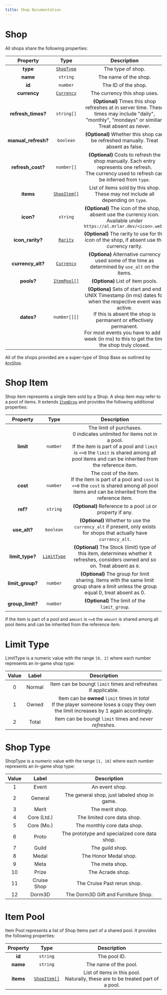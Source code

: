 ```yaml
---
title: Shop Documentation
---
```


# Shop
All shops share the following properties:

|      Property       |                Type                 |                                                                                                                                   Description                                                                                                                                    |
| :-----------------: | :---------------------------------: | :------------------------------------------------------------------------------------------------------------------------------------------------------------------------------------------------------------------------------------------------------------------------------: |
|      **type**       |      [`ShopType`](#shop-type)       |                                                                                                                                The type of shop.                                                                                                                                 |
|      **name**       |              `string`               |                                                                                                                              The name of the shop.                                                                                                                               |
|       **id**        |              `number`               |                                                                                                                               The ID of the shop.                                                                                                                                |
|    **currency**     | [`Currency`](../common.md#currency) |                                                                                                                           The currency this shop uses.                                                                                                                           |
| **refresh_times?**  |             `string[]`              |                                                              **(Optional)** Times this shop refreshes at in server time. These times may include "daily", "monthly", "mondays" or similiar. Treat absent as never.                                                               |
| **manual_refresh?** |              `boolean`              |                                                                                                **(Optional)** Whether this shop can be refreshed manually. Treat absent as false.                                                                                                |
|  **refresh_cost?**  |             `number[]`              |                                                                **(Optional)** Costs to refresh the shop manually. Each entry represents one refresh.<br>The currency used to refresh can be inferred from `type`.                                                                |
|      **items**      |     [`ShopItem[]`](#shop-item)      |                                                                                                 List of items sold by this shop. These may not include all depending on `type`.                                                                                                  |
|      **icon?**      |              `string`               |                                                                             **(Optional)** The icon of the shop, if absent use the currency icon. Available under `https://al.mrlar.dev/<icon>.webp`                                                                             |
|  **icon_rarity?**   |   [`Rarity`](../common.md#rarity)   |                                                                                          **(Optional)** The rarity to use for the icon of the shop, if absent use the currency rarity.                                                                                           |
|  **currency_alt?**  | [`Currency`](../common.md#currency) |                                                                                        **(Optiona)** Alternative currency used some of the time as determined by `use_alt` on the items.                                                                                         |
|     **pools?**      |     [`ItemPool[]`](#item-pool)      |                                                                                                                        **(Optiona)** List of item pools.                                                                                                                         |
|     **dates?**      |            `number[][]`             | **(Optiona)** Sets of start and end UNIX Timestamp (in ms) dates for when the respective event was active.<br>If this is absent the shop is permanent or effectively permanent.<br>For most events you have to add 1 week (in ms) to this to get the time the shop truly closed. |

All of the shops provided are a super-type of Shop Base as outlined by [`AnyShop`](#any-shop).

# Shop Item
Shop item represents a single item sold by a Shop. A shop item may refer to a pool of items.
It extends [`ItemDrop`](../common.md#item-drop) and provides the following additional properties:

|     Property     |            Type            |                                                                                                                       Description                                                                                                                       |
| :--------------: | :------------------------: | :-----------------------------------------------------------------------------------------------------------------------------------------------------------------------------------------------------------------------------------------------------: |
|    **limit**     |          `number`          | The limit of purchases.<br>0 indicates unlimited for items not in a pool.<br>If the item is part of a pool and `limit` is `<=0` the `limit` is                                shared among all pool items and can be inherited from the reference item. |
|     **cost**     |          `number`          |              The cost of the item.<br>If the item is part of a pool and `cost` is `<=0` the `cost` is                                                           shared among all pool items and can be inherited from the reference item.               |
|     **ref?**     |          `string`          |                                                                                               **(Optional)** Reference to a pool `id` or property if any.                                                                                               |
|   **use_alt?**   |         `boolean`          |                                                                  **(Optional)** Whether to use the `currency_alt` if present, only exists for shops that actually have `currency_alt`.                                                                  |
| **limit_type?**  | [`LimitType`](#limit-type) |                                                          **(Optional)** The Stock (limit) type of this item, determines whether it refreshes, considers owned and so on. Treat absent as `0`.                                                           |
| **limit_group?** |          `number`          |                                                         **(Optional)** The group for limit sharing. Items with the same limit group share a limit unless the group equal 0, treat absent as 0.                                                          |
| **group_limit?** |          `number`          |                                                                                                     **(Optional)** The limit of the `limit_group`.                                                                                                      |

If the item is part of a pool and `amount` is `<=0` the `amount` is shared among all pool items and can be inherited from the reference item.

# Limit Type
LimitType is a numeric value with the range `[0, 2]` where each
number represents an in-game shop type:

| Value | Label  |                                                                Description                                                                |
| :---: | :----: | :---------------------------------------------------------------------------------------------------------------------------------------: |
|   0   | Normal |                                       Item can be boungt `limit` times and refreshes if applicable.                                       |
|   1   | Owned  | Item can be **owned** `limit` times in *total*<br>If the player someone loses a copy they own the limit increases by 1 again accordingly. |
|   2   | Total  |                                          Item can be boungt `limit` times and *never refreshes*.                                          |

# Shop Type
ShopType is a numeric value with the range `[1, 10]` where each
number represents an in-game shop type:

| Value |    Label    |                  Description                  |
| :---: | :---------: | :-------------------------------------------: |
|   1   |    Event    |                An event shop.                 |
|   2   |   General   | The general shop, just labeled shop in game.  |
|   3   |    Merit    |                The merit shop.                |
|   4   | Core (Ltd.) |          The limited core data shop.          |
|   5   | Core (Mo.)  |          The monthly core data shop.          |
|   6   |    Proto    | The prototype and specialized core data shop. |
|   7   |    Guild    |                The guild shop.                |
|   8   |    Medal    |             The Honor Medal shop.             |
|   9   |    Meta     |                The meta shop.                 |
|  10   |    Prize    |               The Acrade shop.                |
|  11   | Cruise Shop |          The Cruise Past rerun shop.          |
|  12   |   Dorm3D    |      The Dorm3D Gift and Furniture Shop.      |

# Item Pool
Item Pool represents a list of Shop Items part of a shared pool.
It provides the following properties:

| Property  |            Type            |                                    Description                                    |
| :-------: | :------------------------: | :-------------------------------------------------------------------------------: |
|  **id**   |          `string`          |                                   The pool ID.                                    |
| **name**  |          `string`          |                               The name of the pool.                               |
| **items** | [`ShopItem[]`](#shop-item) | List of items in this pool.<br>Naturally, these are to be treated part of a pool. |